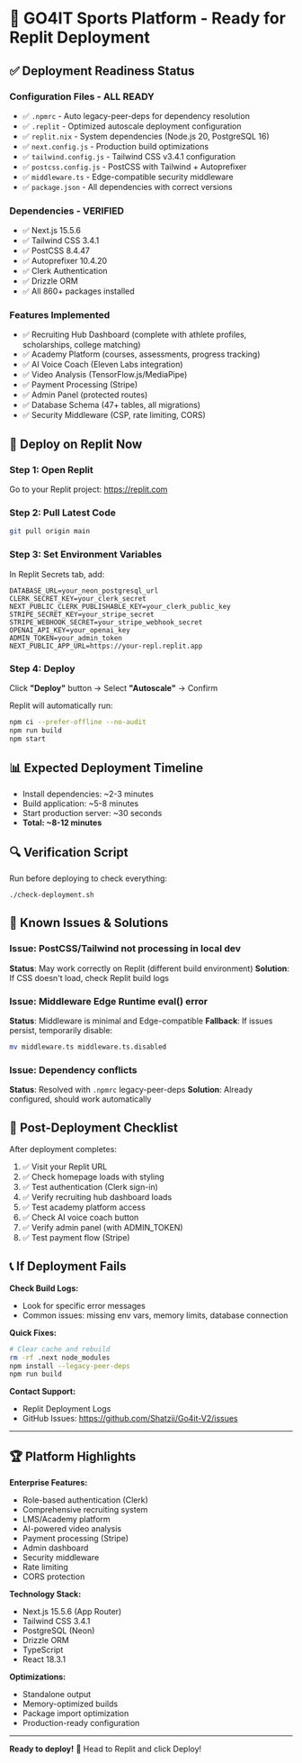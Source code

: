 # 🎯 GO4IT Sports Platform - Ready for Replit Deployment

## ✅ Deployment Readiness Status

### Configuration Files - ALL READY
- ✅ `.npmrc` - Auto legacy-peer-deps for dependency resolution
- ✅ `.replit` - Optimized autoscale deployment configuration
- ✅ `replit.nix` - System dependencies (Node.js 20, PostgreSQL 16)
- ✅ `next.config.js` - Production build optimizations
- ✅ `tailwind.config.js` - Tailwind CSS v3.4.1 configuration
- ✅ `postcss.config.js` - PostCSS with Tailwind + Autoprefixer
- ✅ `middleware.ts` - Edge-compatible security middleware
- ✅ `package.json` - All dependencies with correct versions

### Dependencies - VERIFIED
- ✅ Next.js 15.5.6
- ✅ Tailwind CSS 3.4.1
- ✅ PostCSS 8.4.47
- ✅ Autoprefixer 10.4.20
- ✅ Clerk Authentication
- ✅ Drizzle ORM
- ✅ All 860+ packages installed

### Features Implemented
- ✅ Recruiting Hub Dashboard (complete with athlete profiles, scholarships, college matching)
- ✅ Academy Platform (courses, assessments, progress tracking)
- ✅ AI Voice Coach (Eleven Labs integration)
- ✅ Video Analysis (TensorFlow.js/MediaPipe)
- ✅ Payment Processing (Stripe)
- ✅ Admin Panel (protected routes)
- ✅ Database Schema (47+ tables, all migrations)
- ✅ Security Middleware (CSP, rate limiting, CORS)

## 🚀 Deploy on Replit Now

### Step 1: Open Replit
Go to your Replit project: https://replit.com

### Step 2: Pull Latest Code
```bash
git pull origin main
```

### Step 3: Set Environment Variables
In Replit Secrets tab, add:
```
DATABASE_URL=your_neon_postgresql_url
CLERK_SECRET_KEY=your_clerk_secret
NEXT_PUBLIC_CLERK_PUBLISHABLE_KEY=your_clerk_public_key
STRIPE_SECRET_KEY=your_stripe_secret
STRIPE_WEBHOOK_SECRET=your_stripe_webhook_secret
OPENAI_API_KEY=your_openai_key
ADMIN_TOKEN=your_admin_token
NEXT_PUBLIC_APP_URL=https://your-repl.replit.app
```

### Step 4: Deploy
Click **"Deploy"** button → Select **"Autoscale"** → Confirm

Replit will automatically run:
```bash
npm ci --prefer-offline --no-audit
npm run build
npm start
```

## 📊 Expected Deployment Timeline
- Install dependencies: ~2-3 minutes
- Build application: ~5-8 minutes
- Start production server: ~30 seconds
- **Total: ~8-12 minutes**

## 🔍 Verification Script
Run before deploying to check everything:
```bash
./check-deployment.sh
```

## 📝 Known Issues & Solutions

### Issue: PostCSS/Tailwind not processing in local dev
**Status**: May work correctly on Replit (different build environment)
**Solution**: If CSS doesn't load, check Replit build logs

### Issue: Middleware Edge Runtime eval() error
**Status**: Middleware is minimal and Edge-compatible
**Fallback**: If issues persist, temporarily disable:
```bash
mv middleware.ts middleware.ts.disabled
```

### Issue: Dependency conflicts
**Status**: Resolved with `.npmrc` legacy-peer-deps
**Solution**: Already configured, should work automatically

## 🎉 Post-Deployment Checklist

After deployment completes:

1. ✅ Visit your Replit URL
2. ✅ Check homepage loads with styling
3. ✅ Test authentication (Clerk sign-in)
4. ✅ Verify recruiting hub dashboard loads
5. ✅ Test academy platform access
6. ✅ Check AI voice coach button
7. ✅ Verify admin panel (with ADMIN_TOKEN)
8. ✅ Test payment flow (Stripe)

## 📞 If Deployment Fails

**Check Build Logs:**
- Look for specific error messages
- Common issues: missing env vars, memory limits, database connection

**Quick Fixes:**
```bash
# Clear cache and rebuild
rm -rf .next node_modules
npm install --legacy-peer-deps
npm run build
```

**Contact Support:**
- Replit Deployment Logs
- GitHub Issues: https://github.com/Shatzii/Go4it-V2/issues

---

## 🏆 Platform Highlights

**Enterprise Features:**
- Role-based authentication (Clerk)
- Comprehensive recruiting system
- LMS/Academy platform
- AI-powered video analysis
- Payment processing (Stripe)
- Admin dashboard
- Security middleware
- Rate limiting
- CORS protection

**Technology Stack:**
- Next.js 15.5.6 (App Router)
- Tailwind CSS 3.4.1
- PostgreSQL (Neon)
- Drizzle ORM
- TypeScript
- React 18.3.1

**Optimizations:**
- Standalone output
- Memory-optimized builds
- Package import optimization
- Production-ready configuration

---

**Ready to deploy!** 🚀 Head to Replit and click Deploy!
